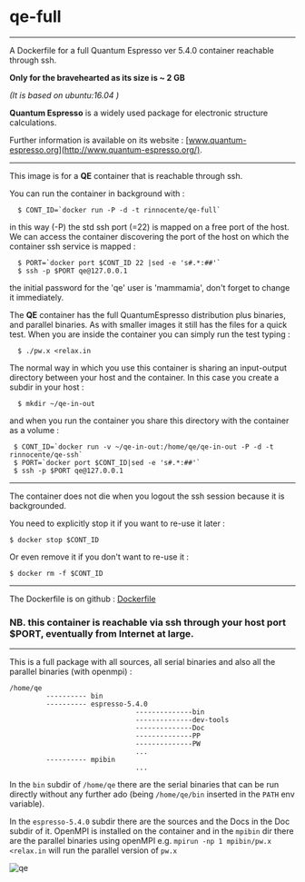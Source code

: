 # qe-full
---
A Dockerfile for  a full Quantum Espresso ver 5.4.0  container reachable through ssh.

**Only for the bravehearted as its size is ~ 2 GB**

*(It is based on ubuntu:16.04 )*


**Quantum Espresso** is a widely used package for electronic structure calculations.

Further information is  available on its website : [www.quantum-espresso.org](http://www.quantum-espresso.org/).

---

This image is for a **QE** container that is reachable through ssh.

You can run the container in background  with :
```
  $ CONT_ID=`docker run -P -d -t rinnocente/qe-full`
```
in this way (-P) the std ssh port (=22) is mapped on a free port of the host. We can access the container discovering the port of the host on which the container ssh service is mapped :
```
  $ PORT=`docker port $CONT_ID 22 |sed -e 's#.*:##'`
  $ ssh -p $PORT qe@127.0.0.1
```
the initial password for the 'qe' user is 'mammamia', don't forget to change it immediately.

The **QE** container has the  full QuantumEspresso distribution plus binaries, and parallel binaries.
As with smaller images it still has the files for a quick test.
When you are inside the container you can simply run the test typing :
```
  $ ./pw.x <relax.in
```
The normal way in which you use this container is sharing an input-output directory between your host  and the container. In this case you create a subdir in your host :
```
  $ mkdir ~/qe-in-out
```
and when you run the container you share this directory with the container as a volume :
```
 $ CONT_ID=`docker run -v ~/qe-in-out:/home/qe/qe-in-out -P -d -t rinnocente/qe-ssh`
 $ PORT=`docker port $CONT_ID|sed -e 's#.*:##'`
 $ ssh -p $PORT qe@127.0.0.1
```
---
The container does not die when you logout the ssh session because it is backgrounded.

You need to explicitly stop it if you want to re-use it later :
```
$ docker stop $CONT_ID
```

Or even remove it if you don't want to re-use it :
```
$ docker rm -f $CONT_ID
```
---
The Dockerfile is on github : [Dockerfile](https://github.com/rinnocente/qe-full)

### NB. this container is reachable via ssh through **your host port $PORT**, eventually from Internet at large.

---
This is a full package with all sources, all  serial binaries and also all the parallel binaries (with openmpi) :
```
/home/qe 
         ---------- bin
         ---------- espresso-5.4.0
                               --------------bin
                               --------------dev-tools
                               --------------Doc
                               --------------PP
                               --------------PW
                               ...
         ---------- mpibin
                               ...
```
In the `bin` subdir of ```/home/qe``` there are the serial binaries that can be run directly without any further ado (being ```/home/qe/bin``` inserted in the ```PATH``` env variable).

In the ```espresso-5.4.0``` subdir there are the sources and the Docs in the Doc subdir of it.
OpenMPI is installed on the container and in the ```mpibin``` dir there are the parallel binaries using openMPI e.g.  ```mpirun -np 1 mpibin/pw.x <relax.in``` will run the parallel version of ```pw.x```





![qe](http://www.quantum-espresso.org/wp-content/uploads/2011/12/Quantum_espresso_logo.jpg)

